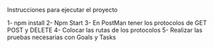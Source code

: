 Instrucciones para ejecutar el proyecto

1- npm install
2- Npm Start
3- En PostMan tener los protocolos de GET POST y DELETE
4- Colocar las rutas de los protocolos
5- Realizar las pruebas necesarias con Goals y Tasks
